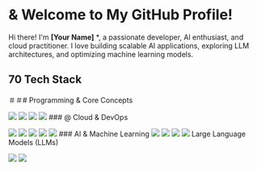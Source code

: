 # & Welcome to My GitHub Profile!
Hi there! I'm **[Your Name]**
*, a passionate
developer, Al enthusiast, and cloud practitioner. I love building scalable Al applications, exploring LLM architectures, and optimizing machine learning models.
## 70 Tech Stack
＃＃#
Programming & Core Concepts
<p align="left">
<img src="https://img.shields.io/badge/
Python-3776AB?style=for-the-badge&logo=python&logoColor=white" /> <img src="https://img.shields.io/badge/
Flask-000000?style=for-the-badge&logo=flask&logoColor=white" />
<img src="https://img.shields.io/badge/
SQL-4479A1?style=for-the-badge&logo=mysql&logoColor=white" />
<img src="https://img.shields.io/badge/
Vector%20DB-005571?style=for-the-badge&logo=redis&logoColor=white" />
</р>
### @ Cloud & DevOps <p align="left">
<img src="https://img.shields.io/badge/
AWS-232F3E?style=for-the-badge&logo=amazon-aws&logoColor=white" /
>
<img src="https://img.shields.io/badge/
Google%20Cloud-4285F4?style=for-the-badge&logo=google-cloud&logoColor=white" /> <img src="https://img.shields.io/badge/
Azure-0078D4?style=for-the-badge&logo=microsoft-azure&logoColor=white" />
<img src="https://img.shields.io/badge/
Docker-2496ED?style=for-the-badge&logo=docker&logoColor=white" /> <img src="https://img.shields.io/badge/
Kubernetes-326CE5?style=for-the-badge&logo=kubernetes&logoColor=white" />
</р>
###
Al & Machine Learning
<img src="https://img.shields.io/badge/
Machine%20Learning-FF6F00?style=for-the-badge&logo=m|flow&logoColor=white" /> <img src="https://img.shields.io/badge/
Deep%20Learning-FF0000?style=for-the-badge&logo=pytorch&logoColor=white" /> <img src="https://img.shields.io/badge/
TensorFlow-FF6F00?style=for-the-badge&logo=tensorflow&logoColor=white" /> <img src="https://img.shields.io/badge/
PyTorch-EE4C2C?style=for-the-badge&logo=pytorch&logoColor=white" />
Large Language Models (LLMs)
<p align="left">
<img src="https://img.shields.io/badge/
GPT-005571?style=for-the-badge&logo=openai&logoColor=white" /> <img src="https://img.shields.io/badge/
BERT-1F425F?style=for-the-badge&logo=google&logoColor=white" /> <img src="https://img.shields.io/badge/
LLaMA-FF4500?s
                                                                  </p>
